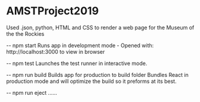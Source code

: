 # AMSTProject2019
Used .json, python, HTML and CSS to render a web page for the Museum of the the Rockies 

 -- npm start
Runs app in development mode - Opened with:
    http://localhost:3000 to view in browser

 -- npm test
Launches the test runner in interactive mode.

 -- npm run build
Builds app for production to build folder
Bundles React in production mode and will optimize the build so it preforms at its best.

 -- npm run eject
......
